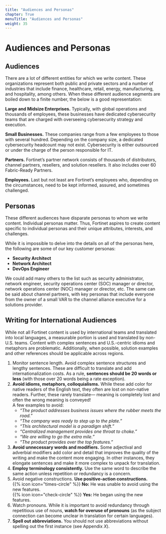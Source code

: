 ```yaml
---
title: "Audiences and Personas"
chapter: True
menuTitle: "Audiences and Personas"
weight: 35
---
```

# Audiences and Personas

## Audiences

There are a lot of different entities for which we write content. These organizations represent both public and private sectors and a number of industries that include finance, healthcare, retail, energy, manufacturing, and hospitality, among others. When these different audience segments are boiled down to a finite number, the below is a good representation:

**Large and Midsize Enterprises.** Typically, with global operations and thousands of employees, these businesses have dedicated cybersecurity teams that are charged with overseeing cybersecurity strategy and execution. 

**Small Businesses.** These companies range from a few employees to those with several hundred. Depending on the company size, a dedicated cybersecurity headcount may not exist. Cybersecurity is either outsourced or under the charge of the person responsible for IT.

**Partners.** Fortinet’s partner network consists of thousands of distributors, channel partners, resellers, and solution resellers. It also includes over 60 Fabric-Ready Partners.

**Employees.** Last but not least are Fortinet’s employees who, depending on the circumstances, need to be kept informed, assured, and sometimes challenged.

## Personas

These different audiences have disparate personas to whom we write content. Individual personas matter. Thus, Fortinet aspires to create content specific to individual personas and their unique attributes, interests, and challenges.  

While it is impossible to delve into the details on all of the personas here, the
following are some of our key customer personas:
  - **Security Architect**
  - **Network Architect**
  - **DevOps Engineer**

We could add many others to the list such as security administrator, network engineer, security operations center (SOC) manager or director, network operations center (NOC) manager or director, etc. The same can be said about channel partners, with key personas that include everyone from the owner of a small VAR to the channel alliance executive for a solutions provider.

## Writing for International Audiences

While not all Fortinet content is used by international teams and translated into local languages, a measurable portion is used and translated by non-U.S. teams. Content with complex sentences and U.S.-centric idioms and metaphors are problematic. Additionally, when possible, solution examples and other references should be applicable across regions.

1. Monitor sentence length. Avoid complex sentence structures and lengthy sentences. These are difficult to translate and add internationalization costs. As a rule, **sentences should be 20 words or less** (with those over 20 words being a rate exception).
2. **Avoid idioms, metaphors, colloquialisms.** While these add color for native readers of the English text, they often are lost on non-native readers. Further, these rarely translate— meaning is completely lost and often the wrong meaning is conveyed!    
A few examples to avoid:    
    - _“The product addresses business issues where the rubber meets the road.”_    
    - _“The company was ready to step up to the plate.”_    
    - _“This architectural model is a paradigm shift.”_    
    - _“Centralized management provides one throat to choke.”_    
    - _“We are willing to go the extra mile.”_    
    - _“The product provides over the top features.”_    
3. **Avoid unnecessary words and modifiers.** Some adjectival and adverbial modifiers add color and detail that improves the quality of the writing and make the content more engaging. In other instances, they elongate sentences and make it more complex to unpack for translation.
4. **Employ terminology consistently.** Use the same word to describe the same action unless repetition or redundancy is a concern.
5. Avoid negative constructions. **Use positive-action constructions.**    
  {{% icon icon="times-circle" %}} **No:** He was unable to avoid using the new features.    
  {{% icon icon="check-circle" %}} **Yes:** He began using the new features.
6. Watch pronouns. While it is important to avoid redundancy through repetitious use of nouns, **watch for overuse of pronouns** (as the subject connection can become unclear in translation for certain languages).
7. **Spell out abbreviations.** You should not use abbreviations without spelling out the first instance (see Appendix _X_).
